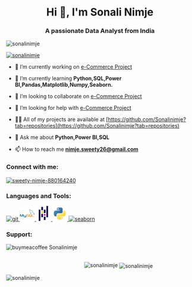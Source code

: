 <h1 align="center">Hi 👋, I'm Sonali Nimje</h1>
<h3 align="center">A passionate Data Analyst from India</h3>

<p align="left"> <img src="https://komarev.com/ghpvc/?username=sonalinimje&label=Profile%20views&color=0e75b6&style=flat" alt="sonalinimje" /> </p>

<p align="left"> <a href="https://github.com/ryo-ma/github-profile-trophy"><img src="https://github-profile-trophy.vercel.app/?username=sonalinimje" alt="sonalinimje" /></a> </p>

- 🔭 I’m currently working on [e-Commerce Project](https://github.com/Sonalinimje/eCommerce-Project)

- 🌱 I’m currently learning **Python,SQL,Power BI,Pandas,Matplotlib,Numpy,Seaborn.**

- 👯 I’m looking to collaborate on [e-Commerce Project](https://github.com/Sonalinimje/eCommerce-Project)

- 🤝 I’m looking for help with [e-Commerce Project](https://github.com/Sonalinimje/eCommerce-Project)

- 👨‍💻 All of my projects are available at [https://github.com/Sonalinimje?tab=repositories](https://github.com/Sonalinimje?tab=repositories)

- 💬 Ask me about **Python,Power BI,SQL**

- 📫 How to reach me **nimje.sweety26@gmail.com**

<h3 align="left">Connect with me:</h3>
<p align="left">
<a href="https://linkedin.com/in/sweety-nimje-880164240" target="blank"><img align="center" src="https://raw.githubusercontent.com/rahuldkjain/github-profile-readme-generator/master/src/images/icons/Social/linked-in-alt.svg" alt="sweety-nimje-880164240" height="30" width="40" /></a>
</p>

<h3 align="left">Languages and Tools:</h3>
<p align="left"> <a href="https://git-scm.com/" target="_blank" rel="noreferrer"> <img src="https://www.vectorlogo.zone/logos/git-scm/git-scm-icon.svg" alt="git" width="40" height="40"/> </a> <a href="https://www.mysql.com/" target="_blank" rel="noreferrer"> <img src="https://raw.githubusercontent.com/devicons/devicon/master/icons/mysql/mysql-original-wordmark.svg" alt="mysql" width="40" height="40"/> </a> <a href="https://pandas.pydata.org/" target="_blank" rel="noreferrer"> <img src="https://raw.githubusercontent.com/devicons/devicon/2ae2a900d2f041da66e950e4d48052658d850630/icons/pandas/pandas-original.svg" alt="pandas" width="40" height="40"/> </a> <a href="https://www.python.org" target="_blank" rel="noreferrer"> <img src="https://raw.githubusercontent.com/devicons/devicon/master/icons/python/python-original.svg" alt="python" width="40" height="40"/> </a> <a href="https://seaborn.pydata.org/" target="_blank" rel="noreferrer"> <img src="https://seaborn.pydata.org/_images/logo-mark-lightbg.svg" alt="seaborn" width="40" height="40"/> </a> </p>

<h3 align="left">Support:</h3>
<p><a href="https://www.buymeacoffee.com/buymeacoffee Sonalinimje"> <img align="left" src="https://cdn.buymeacoffee.com/buttons/v2/default-yellow.png" height="50" width="210" alt="buymeacoffee Sonalinimje" /></a></p><br><br>

<p><img align="left" src="https://github-readme-stats.vercel.app/api/top-langs?username=sonalinimje&show_icons=true&locale=en&layout=compact" alt="sonalinimje" /></p>

<p>&nbsp;<img align="center" src="https://github-readme-stats.vercel.app/api?username=sonalinimje&show_icons=true&locale=en" alt="sonalinimje" /></p>

<p><img align="center" src="https://github-readme-streak-stats.herokuapp.com/?user=sonalinimje&" alt="sonalinimje" /></p>
